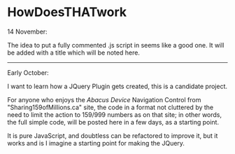 HowDoesTHATwork
===============

14 November:

The idea to put a fully commented .js script in seems like a good one.  It will be added with a title which
will be noted here.



**********************************************

Early October:

I want to learn how a JQuery Plugin gets created, this is a candidate project.

For anyone who enjoys the *Abacus Device* Navigation Control from "Sharing159ofMillions.ca" site, the code in a
format not cluttered by the need to limit the action to 159/999 numbers as on that site; in other words, the
full simple code, will be posted here in a few days, as a starting point.

It is pure JavaScript, and doubtless can be refactored to improve it, but it works and is I imagine a starting
point for making the JQuery.

